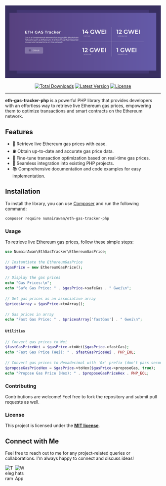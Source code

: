 <p align="center">
    <img src="https://raw.githubusercontent.com/NumairAwan/eth-gas-tracker-php/main/art/screenshot.png" width="600" alt="Eth Gas Tracker PHP">
    <p align="center">
        <a href="https://packagist.org/packages/numairawan/eth-gas-tracker-php"><img alt="Total Downloads" src="https://img.shields.io/packagist/dt/numairawan/eth-gas-tracker-php"></a>
        <a href="https://packagist.org/packages/numairawan/eth-gas-tracker-php"><img alt="Latest Version" src="https://img.shields.io/packagist/v/numairawan/eth-gas-tracker-php"></a>
        <a href="https://packagist.org/packages/numairawan/eth-gas-tracker-php"><img alt="License" src="https://img.shields.io/github/license/numairawan/eth-gas-tracker-php"></a>
    </p>
</p>

------
**eth-gas-tracker-php** is a powerful PHP library that provides developers with an effortless way to retrieve live Ethereum gas prices, empowering them to optimize transactions and smart contracts on the Ethereum network.

## Features

- 🚀 Retrieve live Ethereum gas prices with ease.
- ⛽️ Obtain up-to-date and accurate gas price data.
- 💪 Fine-tune transaction optimization based on real-time gas prices.
- 🤝 Seamless integration into existing PHP projects.
- 📚 Comprehensive documentation and code examples for easy implementation.

## Installation

To install the library, you can use [Composer](https://getcomposer.org/) and run the following command:

```bash
composer require numairawan/eth-gas-tracker-php
```


### Usage
To retrieve live Ethereum gas prices, follow these simple steps:

```php
use NumairAwan\EthGasTracker\EthereumGasPrice;

// Instantiate the EthereumGasPrice
$gasPrice = new EthereumGasPrice();

// Display the gas prices
echo "Gas Prices:\n";
echo "Safe Gas Price: " . $gasPrice->safeGas . " Gwei\n";

// Get gas prices as an associative array
$pricesArray = $gasPrice->toArray();

// Gas prices in array
echo "Fast Gas Price: " . $pricesArray['fastGas'] . " Gwei\n";
```

#### `Utilities`

```php
// Convert gas prices to Wei
$fastGasPriceWei = $gasPrice->toWei($gasPrice->fastGas);
echo "Fast Gas Price (Wei): " . $fastGasPriceWei . PHP_EOL;

// Convert gas prices to Hexadecimal with '0x' prefix (don't pass second parameter to just get hex)
$proposeGasPriceHex = $gasPrice->toHex($gasPrice->proposeGas, true);
echo "Propose Gas Price (Hex): " . $proposeGasPriceHex . PHP_EOL;
```

### Contributing
Contributions are welcome! Feel free to fork the repository and submit pull requests as well.

### License
This project is licensed under the **[MIT license](https://opensource.org/licenses/MIT)**.


## Connect with Me

Feel free to reach out to me for any project-related queries or collaborations. I'm always happy to connect and discuss ideas!

[<img align="left" alt="Telegram" width="32px" src="https://upload.wikimedia.org/wikipedia/commons/8/82/Telegram_logo.svg" />](https://t.me/NumairAwan)
[<img align="left" alt="WhatsApp" width="32px" src="https://upload.wikimedia.org/wikipedia/commons/thumb/6/6b/WhatsApp.svg/512px-WhatsApp.svg.png?20220228223904" />](https://wa.me/+923164700904)

